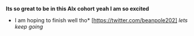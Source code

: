 **Its so great to be in this Alx cohort**
**yeah I am so excited**
* I am hoping to finish well tho*
[https://twitter.com/beanpole202]
_lets keep going_

